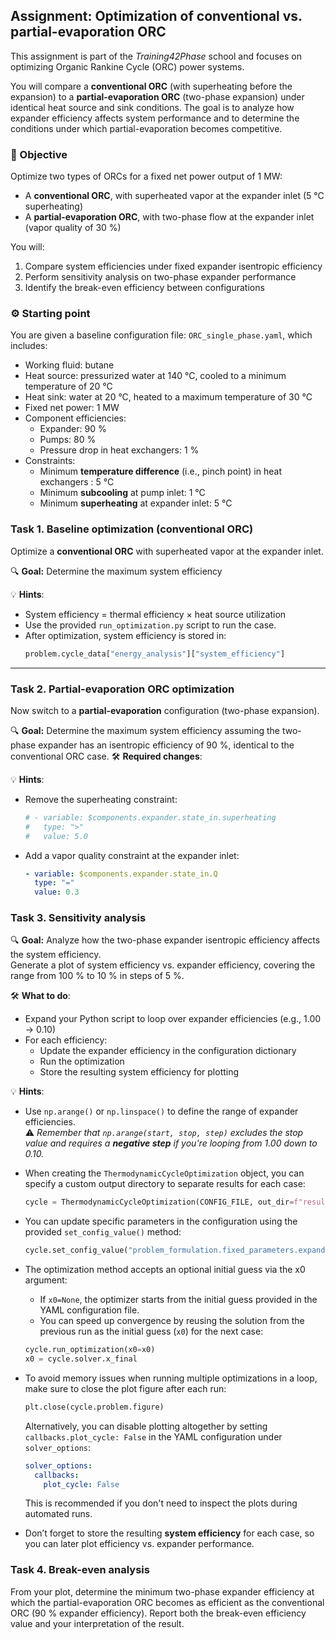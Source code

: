 
## Assignment: Optimization of conventional vs. partial-evaporation ORC

This assignment is part of the *Training42Phase* school and focuses on optimizing Organic Rankine Cycle (ORC) power systems.

You will compare a **conventional ORC** (with superheating before the expansion) to a **partial-evaporation ORC** (two-phase expansion) under identical heat source and sink conditions. The goal is to analyze how expander efficiency affects system performance and to determine the conditions under which partial-evaporation becomes competitive.


### 🎯 Objective

Optimize two types of ORCs for a fixed net power output of 1 MW:
- A **conventional ORC**, with superheated vapor at the expander inlet (5 °C superheating)
- A **partial-evaporation ORC**, with two-phase flow at the expander inlet (vapor quality of 30 %)

You will:
1. Compare system efficiencies under fixed expander isentropic efficiency
2. Perform sensitivity analysis on two-phase expander performance
3. Identify the break-even efficiency between configurations



### ⚙️ Starting point

You are given a baseline configuration file: `ORC_single_phase.yaml`, which includes:
- Working fluid: butane
- Heat source: pressurized water at 140 °C, cooled to a minimum temperature of 20 °C
- Heat sink: water at 20 °C, heated to a maximum temperature of 30 °C
- Fixed net power: 1 MW
- Component efficiencies:
  - Expander: 90 %
  - Pumps: 80 %
  - Pressure drop in heat exchangers: 1 %
- Constraints:
  - Minimum **temperature difference** (i.e., pinch point) in heat exchangers : 5 °C
  - Minimum **subcooling** at pump inlet: 1 °C
  - Minimum **superheating** at expander inlet: 5 °C


### Task 1. Baseline optimization (conventional ORC)

Optimize a **conventional ORC** with superheated vapor at the expander inlet.

🔍 **Goal:** Determine the maximum system efficiency

💡 **Hints**:
- System efficiency = thermal efficiency × heat source utilization
- Use the provided `run_optimization.py` script to run the case.
- After optimization, system efficiency is stored in:
  ```python
  problem.cycle_data["energy_analysis"]["system_efficiency"]
  ```

---

### Task 2. Partial-evaporation ORC optimization

Now switch to a **partial-evaporation** configuration (two-phase expansion).

🔍 **Goal:** Determine the maximum system efficiency assuming the two-phase expander has an isentropic efficiency of 90 %, identical to the conventional ORC case.
🛠️ **Required changes**:

💡 **Hints**:
- Remove the superheating constraint:
  ```yaml
  # - variable: $components.expander.state_in.superheating
  #   type: ">"
  #   value: 5.0
  ```
- Add a vapor quality constraint at the expander inlet:
  ```yaml
  - variable: $components.expander.state_in.Q
    type: "="
    value: 0.3
  ```


### Task 3. Sensitivity analysis

🔍 **Goal:** Analyze how the two-phase expander isentropic efficiency affects the system efficiency.  
Generate a plot of system efficiency vs. expander efficiency, covering the range from 100 % to 10 %  in steps of 5 %.

🛠️ **What to do**:
- Expand your Python script to loop over expander efficiencies (e.g., 1.00 → 0.10)
- For each efficiency:
  - Update the expander efficiency in the configuration dictionary
  - Run the optimization
  - Store the resulting system efficiency for plotting

💡 **Hints**:
- Use `np.arange()` or `np.linspace()` to define the range of expander efficiencies.  
  ⚠️ *Remember that `np.arange(start, stop, step)` excludes the stop value and requires a **negative step** if you're looping from 1.00 down to 0.10.*

- When creating the `ThermodynamicCycleOptimization` object, you can specify a custom output directory to separate results for each case:
  ```python
  cycle = ThermodynamicCycleOptimization(CONFIG_FILE, out_dir=f"results_two_phase_eff_{value:0.2f}")
  ```

- You can update specific parameters in the configuration using the provided `set_config_value()` method:
  ```python
  cycle.set_config_value("problem_formulation.fixed_parameters.expander.efficiency", 0.9)
  ```

- The optimization method accepts an optional initial guess via the x0 argument:
  - If `x0=None`, the optimizer starts from the initial guess provided in the YAML configuration file.
  - You can speed up convergence by reusing the solution from the previous run as the initial guess (`x0`) for the next case:
  ```python
  cycle.run_optimization(x0=x0)
  x0 = cycle.solver.x_final
  ```

- To avoid memory issues when running multiple optimizations in a loop, make sure to close the plot figure after each run:
  ```python
  plt.close(cycle.problem.figure)
  ```
  Alternatively, you can disable plotting altogether by setting `callbacks.plot_cycle: False` in the YAML configuration under `solver_options`:
  ```yaml
  solver_options:
    callbacks:
      plot_cycle: False
  ```  
  This is recommended if you don't need to inspect the plots during automated runs.

- Don’t forget to store the resulting **system efficiency** for each case, so you can later plot efficiency vs. expander performance.


### Task 4. Break-even analysis

From your plot, determine the minimum two-phase expander efficiency at which the partial-evaporation ORC becomes as efficient as the conventional ORC (90 % expander efficiency). Report both the break-even efficiency value and your interpretation of the result.








